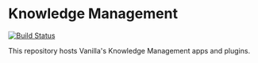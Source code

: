 # Knowledge Management

[![Build Status](https://travis-ci.com/vanilla/internal.svg?token=PHGJrbbWR9hs8JnRpyG3&branch=master)](https://travis-ci.com/vanilla/knowledge)

This repository hosts Vanilla's Knowledge Management apps and plugins.
